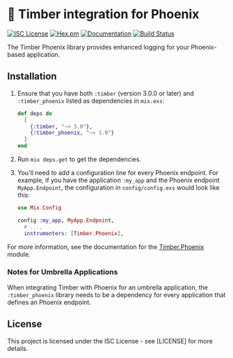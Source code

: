 # 🌲 Timber integration for Phoenix

[![ISC License](https://img.shields.io/badge/license-ISC-ff69b4.svg)](LICENSE.md)
[![Hex.pm](https://img.shields.io/hexpm/v/timber_phoenix.svg?maxAge=18000=plastic)](https://hex.pm/packages/timber_phoenix)
[![Documentation](https://img.shields.io/badge/hexdocs-latest-blue.svg)](https://hexdocs.pm/timber_phoenix/index.html)
[![Build Status](https://travis-ci.org/timberio/timber-elixir-phoenix.svg?branch=master)](https://travis-ci.org/timberio/timber-elixir-phoenix)

The Timber Phoenix library provides enhanced logging for your Phoenix-based application.

## Installation

1. Ensure that you have both `:timber` (version 3.0.0 or later) and `:timber_phoenix` listed
as dependencies in `mix.exs`:

    ```elixir
    def deps do
      [
        {:timber, "~> 3.0"},
        {:timber_phoenix, "~> 1.0"}
      ]
    end
    ```

2. Run `mix deps.get` to get the dependencies.

3. You'll need to add a configuration line for every Phoenix endpoint. For example,
if you have the application `:my_app` and the Phoenix endpoint `MyApp.Endpoint`,
the configuration in `config/config.exs` would look like this:

    ```elixir
    use Mix.Config

    config :my_app, MyApp.Endpoint,
      # ...,
      instrumenters: [Timber.Phoenix],
    ```

For more information, see the documentation for the
[Timber.Phoenix](https://hexdocs.pm/timber-phoenix/Timber.Phoenix.html) module.

### Notes for Umbrella Applications

When integrating Timber with Phoenix for an umbrella application, the
`:timber_phoenix` library needs to be a dependency for every application that
defines an Phoenix endpoint.

## License

This project is licensed under the ISC License - see [LICENSE] for more details.

